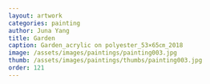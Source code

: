 ```yaml
---
layout: artwork
categories: painting
author: Juna Yang
title: Garden
caption: Garden_acrylic on polyester_53×65㎝_2018
image: /assets/images/paintings/painting003.jpg
thumb: /assets/images/paintings/thumbs/painting003.jpg
order: 121
---
```

